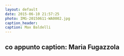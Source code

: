 ```yaml
---
layout: default
date: 2015-06-10 21:57:25
photo: IMG-20150611-WA0002.jpg
caption_header:  
caption: Max Baldelli
---
```

co appunto
caption: Maria Fugazzola
---
